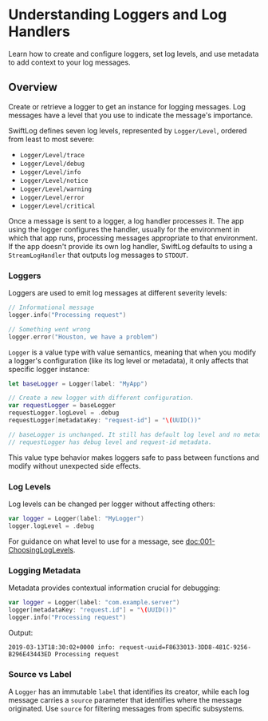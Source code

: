 # Understanding Loggers and Log Handlers

Learn how to create and configure loggers, set log levels, and use metadata to add context to your log messages.

## Overview

Create or retrieve a logger to get an instance for logging messages.
Log messages have a level that you use to indicate the message's importance.

SwiftLog defines seven log levels, represented by ``Logger/Level``, ordered from least to
most severe:

- ``Logger/Level/trace``
- ``Logger/Level/debug``
- ``Logger/Level/info``
- ``Logger/Level/notice``
- ``Logger/Level/warning``
- ``Logger/Level/error``
- ``Logger/Level/critical``

Once a message is sent to a logger, a log handler processes it.
The app using the logger configures the handler, usually for the environment in which that app runs, processing messages appropriate to that environment.
If the app doesn't provide its own log handler, SwiftLog defaults to using a ``StreamLogHandler`` that outputs log messages to `STDOUT`.

### Loggers

Loggers are used to emit log messages at different severity levels:

```swift
// Informational message
logger.info("Processing request")

// Something went wrong
logger.error("Houston, we have a problem")
```

``Logger`` is a value type with value semantics, meaning that when you modify a
logger's configuration (like its log level or metadata), it only affects that
specific logger instance:

```swift
let baseLogger = Logger(label: "MyApp")

// Create a new logger with different configuration.
var requestLogger = baseLogger
requestLogger.logLevel = .debug
requestLogger[metadataKey: "request-id"] = "\(UUID())"

// baseLogger is unchanged. It still has default log level and no metadata
// requestLogger has debug level and request-id metadata.
```

This value type behavior makes loggers safe to pass between functions and modify
without unexpected side effects.

### Log Levels

Log levels can be changed per logger without affecting others:

```swift
var logger = Logger(label: "MyLogger")
logger.logLevel = .debug
```

For guidance on what level to use for a message, see <doc:001-ChoosingLogLevels>.

### Logging Metadata

Metadata provides contextual information crucial for debugging:

```swift
var logger = Logger(label: "com.example.server")
logger[metadataKey: "request.id"] = "\(UUID())"
logger.info("Processing request")
```

Output:
```
2019-03-13T18:30:02+0000 info: request-uuid=F8633013-3DD8-481C-9256-B296E43443ED Processing request
```

### Source vs Label

A ``Logger`` has an immutable `label` that identifies its creator, while each log
message carries a `source` parameter that identifies where the message originated.
Use `source` for filtering messages from specific subsystems.
